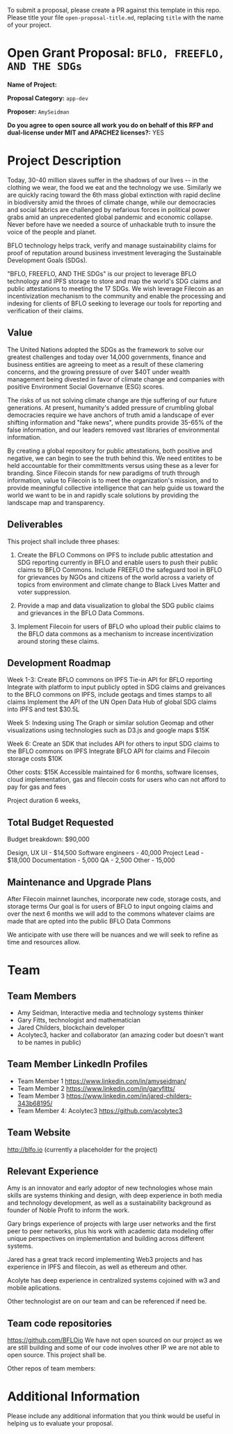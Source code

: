 To submit a proposal, please create a PR against this template in this repo. Please title your file `open-proposal-title.md`, replacing `title` with the name of your project.

# Open Grant Proposal: `BFLO, FREEFLO, AND THE SDGs`

**Name of Project:**

**Proposal Category:**  `app-dev`

**Proposer:** `AmySeidman`

**Do you agree to open source all work you do on behalf of this RFP and dual-license under MIT and APACHE2 licenses?:** YES

# Project Description
Today, 30-40 million slaves suffer in the shadows of our lives -- in the clothing we wear, the food we eat and the technology we use. Similarly we are quickly racing toward the 6th mass global extinction with rapid decline in biodiversity amid the throes of climate change, while our democracies and social fabrics are challenged by nefarious forces in political power grabs amid an unprecedented global pandemic and economic collapse. Never before have we needed a source of unhackable truth to insure the voice of the people and planet.

BFLO technology helps track, verify and manage sustainability claims for proof of reputation around business investment leveraging the Sustainable Development Goals (SDGs). 

"BFLO, FREEFLO, AND THE SDGs" is our project to leverage BFLO technology and IPFS storage to store and map the world's SDG claims and public attestations to meeting the 17 SDGs. We wish leverage Filecoin as an incentivization mechanism to the community and enable the processing and indexing for clients of BFLO seeking to leverage our tools for reporting and verification of their claims.

## Value

The United Nations adopted the SDGs as the framework to solve our greatest challenges and today over 14,000 governments, finance and business entities are agreeing to meet as a result of these clamering concerns, and the growing pressure of over $40T under wealth management being divested in favor of climate change and companies with positive Environment Social Governanve (ESG) scores. 

The risks of us not solving climate change are thje suffering of our future generations. At present, humanity's added pressure of crumbling global democracies require we have anchors of truth amid a landscape of ever shifting information and "fake news", where pundits provide 35-65% of the false information, and our leaders removed vast libraries of environmental information. 

By creating a global repository for public attestations, both positive and negative, we can begin to see the truth behind this. We need entitites to be held accountable for their committments versus using these as a lever for branding. Since Filecoin stands for new paradigms of truth through information, value to Filecoin is to meet the organization's mission, and to provide meaningful collective intelligence that can help guide us toward the world we want to be in and rapidly scale solutions by providing the landscape map and transparency. 

## Deliverables


This project shall include three phases:

1. Create the BFLO Commons on IPFS to include public attestation and SDG reporting currently in BFLO and enable users to push their public claims to BFLO Commons. Include FREEFLO the safeguard tool in BFLO for grievances by NGOs and citizens of the world across a variety of topics from environment and climate change to Black Lives Matter and voter suppression.

2. Provide a map and data visualization to global the SDG public claims and grievances in the BFLO Data Commons. 

3. Implement Filecoin for users of BFLO who upload their public claims to the BFLO data commons as a mechanism to increase incentivization  around storing these claims. 


## Development Roadmap

Week 1-3: 
Create BFLO commons on IPFS
Tie-in API for BFLO reporting
Integrate with platform to input publicly opted in SDG claims and greivances to the BFLO commons on IPFS, include geotags and times stamps to all claims
Implement the API of the UN Open Data Hub of global SDG claims into IPFS and test
$30.5L

Week 5:
Indexing using The Graph or similar solution
Geomap and other visualizations using technologies such as D3.js and google maps
$15K

Week 6:
Create an SDK that includes API for others to input SDG claims to the BFLO commons on IPFS
Integrate BFLO API for claims and Filecoin storage costs
$10K

Other costs: $15K 
Accessible maintained for 6 months, software licenses, cloud implementation, gas and filecoin costs for users who can not afford to pay for gas and fees

Project duration 6 weeks, 

## Total Budget Requested

Budget breakdown: $90,000

Design, UX UI - $14,500
Software engineers - 40,000
Project Lead - $18,000 
Documentation - 5,000
QA - 2,500
Other - 15,000

## Maintenance and Upgrade Plans

After Filecoin mainnet launches, incorporate new code, storage costs, and storage terms
Our goal is for users of BFLO to input ongoing claims and over the next 6 months we will add to the commons whatever claims are made that are opted into the public BFLO Data Commons

We anticipate with use there will be nuances and we will seek to refine as time and resources allow.

# Team

## Team Members

- Amy Seidman, Interactive media and technology systems thinker
- Gary Fitts, technologist and mathematician
- Jared Childers, blockchain developer
- Acolytec3, hacker and collaborator (an amazing coder but doesn't want to be names in public) 

## Team Member LinkedIn Profiles

- Team Member 1 https://www.linkedin.com/in/amyseidman/
- Team Member 2 https://www.linkedin.com/in/garyfitts/
- Team Member 3 https://www.linkedin.com/in/jared-childers-343b68195/
- Team Member 4: Acolytec3 https://github.com/acolytec3 

## Team Website

http://blfo.io (currently a placeholder for the project)

## Relevant Experience

Amy is an innovator and early adoptor of new technologies whose main skills are systems thinking and design, with deep experience in both media and technology development, as well as a sustainability background as founder of Noble Profit to inform the work. 

Gary brings experience of projects with large user networks and the first peer to peer networks, plus his work with academic data modeling offer unique perspectives on implementation and building across different systems.

Jared has a great track record implementing Web3 projects and has experience in IPFS and filecoin, as well as ethereum and other.

Acolyte has deep experience in centralized systems cojoined with w3 and mobile aplications.

Other technologist are on our team and can be referenced if need be.

## Team code repositories

https://github.com/BFLOio
We have not open sourced on our project as we are still building and some of our code involves other IP we are not able to open source. This project shall be.

Other repos of team members:


# Additional Information

Please include any additional information that you think would be useful in helping us to evaluate your proposal.
